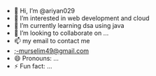 - 👋 Hi, I’m @ariyan029
- 👀 I’m interested in web development and cloud 
- 🌱 I’m currently learning dsa using java
- 💞️ I’m looking to collaborate on ...
- 📫 my email to contact me
- ;-murselim49@gmail.com
- 😄 Pronouns: ...
- ⚡ Fun fact: ...

<!---
ariyan029/ariyan029 is a ✨ special ✨ repository because its `README.md` (this file) appears on your GitHub profile.
You can click the Preview link to take a look at your changes.
--->
